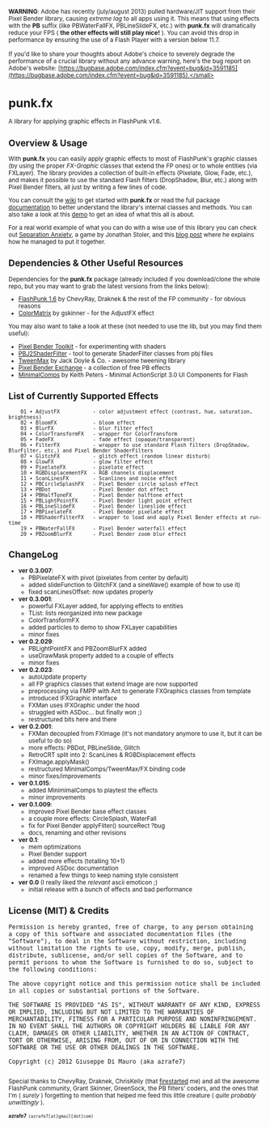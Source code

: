 <small>**WARNING**: Adobe has recently (july/august 2013) pulled hardware/JIT support from their Pixel Bender library, causing _extreme lag_ to all apps using it.
This means that using effects with the **PB** suffix (like PBWaterFallFX, PBLineSlideFX, etc.) with **punk.fx** will dramatically reduce your FPS ( **the other effects will still play nice!** ).
You can avoid this drop in performance by ensuring the use of a Flash Player with a version below 11.7.

If you'd like to share your thoughts about Adobe's choice to severely degrade the performance of a crucial library without any advance warning, here's the bug report on Adobe's website: [https://bugbase.adobe.com/index.cfm?event=bug&id=3591185](https://bugbase.adobe.com/index.cfm?event=bug&id=3591185).</small>

punk.fx
=======

A library for applying graphic effects in FlashPunk v1.6.


Overview & Usage
----------------

With **punk.fx** you can easily apply graphic effects to most of FlashPunk's graphic classes (by using the proper _FX-Graphic_ classes that extend the FP ones) or to whole entities (via FXLayer). 
The library provides a collection of built-in effects (Pixelate, Glow, Fade, etc.), and makes it possible to use the standard Flash filters (DropShadow, Blur, etc.) along with Pixel Bender filters, all just by writing a few lines of code.

You can consult the [wiki](https://github.com/azrafe7/punk.fx/wiki) to get started with **punk.fx** or read the 
full package [documentation](http://azrafe7.github.com/punk.fx/docs) to better understand the library's internal classes and methods.
You can also take a look at this [demo](http://dl.dropbox.com/u/32864004/dev/FPDemo/PunkFX%20latest%20demo.swf) to 
get an idea of what this all is about. 

For a real world example of what you can do with a wise use of this library you can check out [Separation Anxiety](http://tasteofmoonlight.com/games/separation-anxiety), a game by Jonathan Stoler, and this [blog post](http://tasteofmoonlight.com/blog/posts/all-glitched-out) where he explains how he managed to put it together. 


Dependencies & Other Useful Resources
---------------------------------------

Dependencies for the **punk.fx** package (already included if you download/clone the whole repo, but you may want to 
grab the latest versions from the links below):

 * [FlashPunk 1.6](http://flashpunk.net/forums/index.php?topic=2831.0) by ChevyRay, Draknek & the rest of the FP community - for obvious reasons
 * [ColorMatrix](http://gskinner.com/blog/archives/2007/12/colormatrix_cla.html) by gskinner - for the AdjustFX effect
	
You may also want to take a look at these (not needed to use the lib, but you may find them useful):

 * [Pixel Bender Toolkit](http://www.adobe.com/devnet/pixelbender.html) - for experimenting with shaders
 * [PBJ2ShaderFilter](http://xperiments.es/blog/en/pbj2shaderfilter-air-tool-to-generate-a-shaderfilter-class-from-pixel-bender-files/) - tool to generate ShaderFilter classes from pbj files
 * [TweenMax](https://www.greensock.com/tweenmax/) by Jack Doyle & Co. - awesome tweening library
 * [Pixel Bender Exchange](http://www.adobe.com/cfusion/exchange/index.cfm?s=5&from=1&o=desc&cat=-1&l=-1&event=productHome&exc=26) - a collection of free PB effects
 * [MinimalComps](http://www.minimalcomps.com/) by Keith Peters - Minimal ActionScript 3.0 UI Components for Flash
 
List of Currently Supported Effects
-----------------------------------

		01 • AdjustFX           - color adjustment effect (contrast, hue, saturation, brightness)
		02 • BloomFX            - bloom effect
		03 • BlurFX             - blur filter effect
		04 • ColorTransformFX   - wrapper for ColorTransform
		05 • FadeFX             - fade effect (opaque/transparent)
		06 • FilterFX           - wrapper to use standard Flash filters (DropShadow, BlurFilter, etc.) and Pixel Bender ShaderFilters
		07 • GlitchFX           - glitch effect (random linear disturb)
		08 • GlowFX             - glow filter effect
		09 • PixelateFX         - pixelate effect
		10 • RGBDisplacementFX  - RGB channels displacement
		11 • ScanLinesFX        - Scanlines and noise effect
		12 • PBCircleSplashFX   - Pixel Bender circle splash effect
		13 • PBDot              - Pixel Bender dot effect
		14 • PBHalfToneFX       - Pixel Bender halftone effect
		15 • PBLightPointFX     - Pixel Bender light point effect
		16 • PBLineSlideFX      - Pixel Bender lineslide effect
		17 • PBPixelateFX       - Pixel Bender pixelate effect
		18 • PBShaderFilterFX   - wrapper to load and apply Pixel Bender effects at run-time
		19 • PBWaterFallFX      - Pixel Bender waterfall effect
		20 • PBZoomBlurFX       - Pixel Bender zoom blur effect


ChangeLog
---------

* **ver 0.3.007**:
  - PBPixelateFX with pivot (pixelates from center by default)
  - added slideFunction to GlitchFX (and a sineWave() example of how to use it)
  - fixed scanLinesOffset: now updates properly
* **ver 0.3.001**:
  - powerful FXLayer added, for applying effects to entities
  - TList: lists reorganized into new package
  - ColorTransformFX
  - added particles to demo to show FXLayer capabilities
  - minor fixes
* **ver 0.2.029**:
  - PBLightPointFX and PBZoomBlurFX added
  - useDrawMask property added to a couple of effects
  - minor fixes
* **ver 0.2.023**:
  - autoUpdate property
  - all FP graphics classes that extend Image are now supported
  - preprocessing via FMPP with Ant to generate FXGraphics classes from template
  - introduced IFXGraphic interface
  - FXMan uses IFXGraphic under the hood
  - struggled with ASDoc... but finally won ;)
  - restructured bits here and there
* **ver 0.2.001**:
  - FXMan decoupled from FXImage (it's not mandatory anymore to use it, but it can be useful to do so)
  - more effects: PBDot, PBLineSlide, Glitch
  - RetroCRT split into 2: ScanLines & RGBDisplacement effects
  - FXImage.applyMask()
  - restructured MinimalComps/TweenMax/FX binding code
  - minor fixes/improvements
* **ver 0.1.015**:
  - added MinimimalComps to playtest the effects
  - minor improvements
* **ver 0.1.009**:
  - improved Pixel Bender base effect classes
  - a couple more effects: CircleSplash, WaterFall
  - fix for Pixel Bender applyFilter() sourceRect ?bug
  - docs, renaming and other revisions
* **ver 0.1**:
  - mem optimizations
  - Pixel Bender support
  - added more effects (totalling 10+1)
  - improved ASDoc documentation
  - renamed a few things to keep naming style consistent
* **ver 0.0** (I really liked the _relevant_ ascii emoticon ;)
  - initial release with a bunch of effects and bad performance

  
License (MIT) & Credits
--------------------

<pre>Permission is hereby granted, free of charge, to any person obtaining 
a copy of this software and associated documentation files (the 
"Software"), to deal in the Software without restriction, including 
without limitation the rights to use, copy, modify, merge, publish, 
distribute, sublicense, and/or sell copies of the Software, and to 
permit persons to whom the Software is furnished to do so, subject to 
the following conditions: 

The above copyright notice and this permission notice shall be included 
in all copies or substantial portions of the Software. 

THE SOFTWARE IS PROVIDED "AS IS", WITHOUT WARRANTY OF ANY KIND, EXPRESS 
OR IMPLIED, INCLUDING BUT NOT LIMITED TO THE WARRANTIES OF 
MERCHANTABILITY, FITNESS FOR A PARTICULAR PURPOSE AND NONINFRINGEMENT. 
IN NO EVENT SHALL THE AUTHORS OR COPYRIGHT HOLDERS BE LIABLE FOR ANY 
CLAIM, DAMAGES OR OTHER LIABILITY, WHETHER IN AN ACTION OF CONTRACT, 
TORT OR OTHERWISE, ARISING FROM, OUT OF OR IN CONNECTION WITH THE 
SOFTWARE OR THE USE OR OTHER DEALINGS IN THE SOFTWARE. 

Copyright (c) 2012 Giuseppe Di Mauro (aka azrafe7) 
		
</pre>		
Special thanks to ChevyRay, Draknek, ChrisKelly (that [firestarted](http://flashpunk.net/forums/index.php?topic=3544.0) me) and all the awesome FlashPunk community, 
Grant Skinner, GreenSock, the PB filters' coders, and the ones that I'm ( _surely_ ) forgetting to mention that helped me 
feed this little creature ( _quite probably unwittingly_ ).

<small><b>azrafe7</b></small> <small><code>(azrafe7[at]gmail[dot]com)</code></small>
